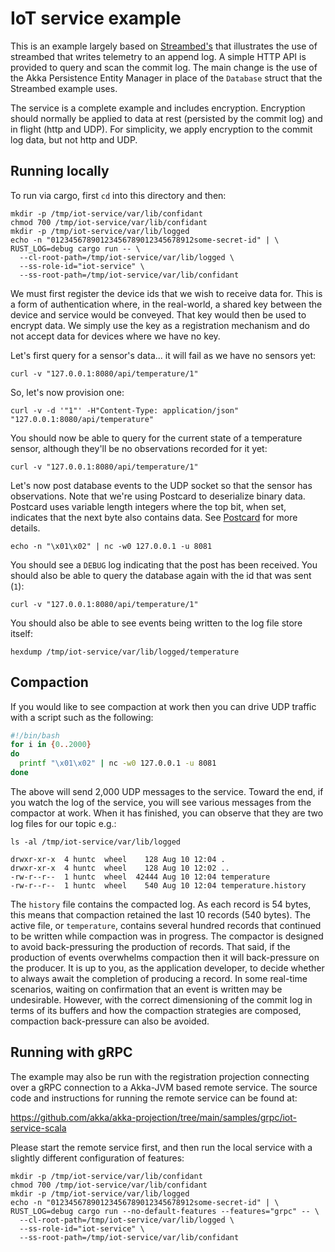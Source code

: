 IoT service example
===

This is an example largely based on [Streambed's](https://github.com/streambed/streambed-rs/tree/main/examples/iot-service) 
that illustrates the use of streambed that writes telemetry
to an append log. A simple HTTP API is provided to query and scan the commit log. The main change
is the use of the Akka Persistence Entity Manager in place of the `Database` struct that
the Streambed example uses.

The service is a complete example and includes encryption. Encryption should normally be applied to data
at rest (persisted by the commit log) and in flight (http and UDP). For simplicity, we apply encryption
to the commit log data, but not http and UDP.

Running locally
---

To run via cargo, first `cd` into this directory and then:

```
mkdir -p /tmp/iot-service/var/lib/confidant
chmod 700 /tmp/iot-service/var/lib/confidant
mkdir -p /tmp/iot-service/var/lib/logged
echo -n "01234567890123456789012345678912some-secret-id" | \
RUST_LOG=debug cargo run -- \
  --cl-root-path=/tmp/iot-service/var/lib/logged \
  --ss-role-id="iot-service" \
  --ss-root-path=/tmp/iot-service/var/lib/confidant
```

We must first register the device ids that we wish to receive data for. This is a form
of authentication where, in the real-world, a shared key between the device and service
would be conveyed. That key would then be used to encrypt data. We simply use the key
as a registration mechanism and do not accept data for devices where we have no key.

Let's first query for a sensor's data... it will fail as we have no sensors yet:

```
curl -v "127.0.0.1:8080/api/temperature/1"
```

So, let's now provision one:

```
curl -v -d '"1"' -H"Content-Type: application/json" "127.0.0.1:8080/api/temperature"
```

You should now be able to query for the current state of a temperature sensor, although
they'll be no observations recorded for it yet:

```
curl -v "127.0.0.1:8080/api/temperature/1"
```

Let's now post database events to the UDP socket so that the sensor has observations. Note that
we're using Postcard to deserialize binary data. Postcard uses variable length
integers where the top bit, when set, indicates that the next byte also contains
data. See [Postcard](https://docs.rs/postcard/latest/postcard/) for more details.

```
echo -n "\x01\x02" | nc -w0 127.0.0.1 -u 8081
```

You should see a `DEBUG` log indicating that the post has been received. You should
also be able to query the database again with the id that was sent (`1`):

```
curl -v "127.0.0.1:8080/api/temperature/1"
```

You should also be able to see events being written to the log file store itself:

```
hexdump /tmp/iot-service/var/lib/logged/temperature
```

Compaction
----

If you would like to see compaction at work then you can drive UDP traffic with
a script such as the following:

```bash
#!/bin/bash
for i in {0..2000}
do
  printf "\x01\x02" | nc -w0 127.0.0.1 -u 8081
done
```

The above will send 2,000 UDP messages to the service. Toward the end, if you watch
the log of the service, you will see various messages from the compactor at work.
When it has finished, you can observe that they are two log files for our topic e.g.:

```
ls -al /tmp/iot-service/var/lib/logged

drwxr-xr-x  4 huntc  wheel    128 Aug 10 12:04 .
drwxr-xr-x  4 huntc  wheel    128 Aug 10 12:02 ..
-rw-r--r--  1 huntc  wheel  42444 Aug 10 12:04 temperature
-rw-r--r--  1 huntc  wheel    540 Aug 10 12:04 temperature.history
```

The `history` file contains the compacted log. As each record is 54 bytes, this means
that compaction retained the last 10 records (540 bytes). The active file, or `temperature`,
contains several hundred records that continued to be written while compaction was
in progress. The compactor is designed to avoid back-pressuring the production of 
records. That said, if the production of events overwhelms compaction then
it will back-pressure on the producer. It is up to you, as the application developer,
to decide whether to always await the completion of producing a record. In some
real-time scenarios, waiting on confirmation that an event is written may be 
undesirable. However, with the correct dimensioning of the commit log in terms of
its buffers and how the compaction strategies are composed, compaction back-pressure
can also be avoided.

Running with gRPC
---

The example may also be run with the registration projection connecting over a gRPC 
connection to a Akka-JVM based remote service. The source code and instructions for
running the remote service can be found at:

https://github.com/akka/akka-projection/tree/main/samples/grpc/iot-service-scala

Please start the remote service first, and then run the local service with a slightly
different configuration of features:

```
mkdir -p /tmp/iot-service/var/lib/confidant
chmod 700 /tmp/iot-service/var/lib/confidant
mkdir -p /tmp/iot-service/var/lib/logged
echo -n "01234567890123456789012345678912some-secret-id" | \
RUST_LOG=debug cargo run --no-default-features --features="grpc" -- \
  --cl-root-path=/tmp/iot-service/var/lib/logged \
  --ss-role-id="iot-service" \
  --ss-root-path=/tmp/iot-service/var/lib/confidant
```
